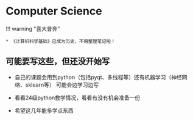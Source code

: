 # Computer Science

!!! warning "喜大普奔"

    * 《计算机科学基础》已成为历史，不用整理笔记啦！
    
## 可能要写这些，但还没开始写

* 自己的课题会用到python（包括pyqt、多线程等）还有机器学习（神经网络、sklearn等）
  可能会边学习边写

* 看看24级python教学情况，看看有没有机会准备一份

* 希望这几年能多学点东西